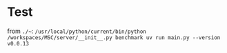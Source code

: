 # Test

from `./~`:
    `/usr/local/python/current/bin/python /workspaces/MSC/server/__init__.py benchmark uv run main.py --version v0.0.13`
